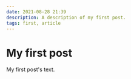 ```yaml
---
date: 2021-08-28 21:39
description: A description of my first post.
tags: first, article
---
```

# My first post

My first post's text.